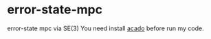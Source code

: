 # error-state-mpc
error-state mpc via SE(3)
You need install [acado](http://acado.github.io/) before run my code.

